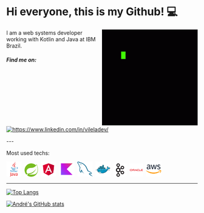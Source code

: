 # Hi everyone, this is my Github! 💻
<img src="coding.gif" align = "right" style="width: 50%">

I am a web systems developer working with Kotlin and Java at IBM Brazil.

<h5 align="left">Find me on:</h3>
<p align="left">
<a href="https://linkedin.com/in/https://www.linkedin.com/in/vileladev/" target="blank"><img align="center" src="https://raw.githubusercontent.com/rahuldkjain/github-profile-readme-generator/master/src/images/icons/Social/linked-in-alt.svg" alt="https://www.linkedin.com/in/vileladev/" height="30" width="40" /></a>
</p>
---
<p align="left">Most used techs:</p>
<div align="left">
  <a href= "https://www.oracle.com/br/java/">
  <img src="https://github.com/devicons/devicon/blob/master/icons/java/java-original-wordmark.svg" title="Java" alt="Java" width="40" height="40"/></a>&nbsp;
  <a href= "https://spring.io/projects/spring-boot">
  <img height="35" alt="Spring Boot" src="https://raw.githubusercontent.com/devicons/devicon/master/icons/spring/spring-original.svg"></a>&nbsp;
  <a href= "https://angular.io/">
<img src="https://github.com/devicons/devicon/blob/master/icons/angular/angular-original.svg" title="Angular" alt="Angular" width="40" height="40"/></a>&nbsp;
  <a href= "https://kotlinlang.org/">
  <img src="https://github.com/devicons/devicon/blob/master/icons/kotlin/kotlin-original.svg" title="Kotlin" alt="Kotlin" width="40" height="40"/></a>&nbsp;
  <a href= "https://www.mysql.com/">
  <img src= "https://github.com/devicons/devicon/blob/master/icons/mysql/mysql-original.svg" title="MySQL" alt="MySQL" width="40" height="40"/></a>&nbsp;
  <a href="https://www.docker.com/">
  <img height="40" alt="Docker" src="https://raw.githubusercontent.com/devicons/devicon/master/icons/docker/docker-original.svg"></a>&nbsp;
  <a href="https://kafka.apache.org/">
  <img height="35" alt="Kafka" src="https://raw.githubusercontent.com/devicons/devicon/master/icons/apachekafka/apachekafka-original.svg"></a>&nbsp;
  <a href="https://www.oracle.com">
  <img height="35" alt="Oracle" src="https://raw.githubusercontent.com/devicons/devicon/master/icons/oracle/oracle-original.svg"></a>&nbsp;
  <a href= "https://aws.amazon.com/pt/">
  <img src= "https://github.com/devicons/devicon/blob/master/icons/amazonwebservices/amazonwebservices-original-wordmark.svg" title="AWS" alt="AWS" width="40" height="40"/></a>&nbsp;
  
</div>

---
[![Top Langs](https://github-readme-stats.vercel.app/api/top-langs/?username=vilelaf&layout=compact&theme=tokyonight)](https://github.com/anuraghazra/github-readme-stats)

[![André's GitHub stats](https://github-readme-stats.vercel.app/api?username=vilelaf&hide=issues&show_icons=true&theme=tokyonight)](https://github.com/anuraghazra/github-readme-stats)
